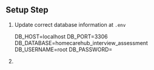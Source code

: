 ## Setup Step

1)  Update correct database information at `.env`

    DB_HOST=localhost
    DB_PORT=3306
    DB_DATABASE=homecarehub_interview_assessment
    DB_USERNAME=root
    DB_PASSWORD=

2) 

